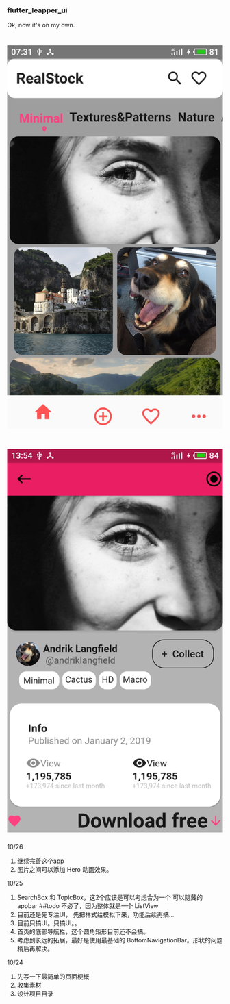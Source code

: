 ### flutter_leapper_ui

Ok, now it&#x27;s on my own.

# ![homePage](./homePage.jpg)
# ![detailPage](./detailPage.jpg)


10/26

1. 继续完善这个app
2. 图片之间可以添加 Hero 动画效果。


10/25
1. SearchBox 和 TopicBox，这2个应该是可以考虑合为一个 可以隐藏的 appbar ##todo
不必了，因为整体就是一个 ListView
2. 目前还是先专注UI， 先把样式给模拟下来，功能后续再搞...
3. 目前只搞UI。只搞UI。。
4. 首页的底部导航栏，这个圆角矩形目前还不会搞。
5. 考虑到长远的拓展，最好是使用最基础的 BottomNavigationBar。形状的问题稍后再解决。


10/24
1. 先写一下最简单的页面梗概
2. 收集素材
3. 设计项目目录
